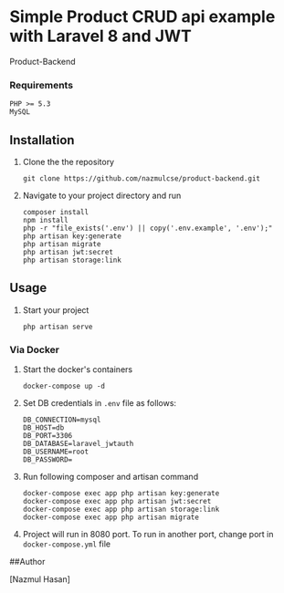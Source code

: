 # Simple Product CRUD api example with Laravel 8 and JWT
Product-Backend

### Requirements
    PHP >= 5.3
    MySQL

## Installation

1. Clone the the repository
    ```
    git clone https://github.com/nazmulcse/product-backend.git
    ```

2. Navigate to your project directory and run
    ```
    composer install
    npm install
    php -r "file_exists('.env') || copy('.env.example', '.env');"
    php artisan key:generate
    php artisan migrate
    php artisan jwt:secret
    php artisan storage:link
    ```

## Usage

1. Start your project
    ```
    php artisan serve
    ```


### Via Docker

1. Start the docker's containers
    ```
    docker-compose up -d
    ```
2. Set DB credentials in ```.env``` file as follows:
    ```
    DB_CONNECTION=mysql
    DB_HOST=db
    DB_PORT=3306
    DB_DATABASE=laravel_jwtauth
    DB_USERNAME=root
    DB_PASSWORD=
    ```

3. Run following composer and artisan command
    ```
    docker-compose exec app php artisan key:generate
    docker-compose exec app php artisan jwt:secret
    docker-compose exec app php artisan storage:link
    docker-compose exec app php artisan migrate
    ```

4. Project will run in 8080 port. To run in another port, change port in ```docker-compose.yml``` file

##Author

[Nazmul Hasan]